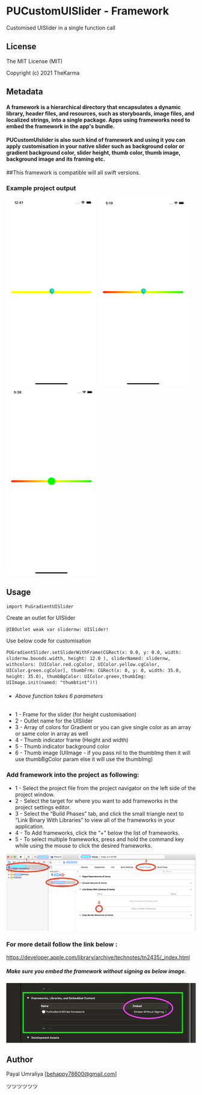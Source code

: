 # PUCustomUISlider - Framework

Customised UISlider in a single function call

## License

The MIT License (MIT)

Copyright (c) 2021 TheKarma

## Metadata

#### A framework is a hierarchical directory that encapsulates a dynamic library, header files, and resources, such as storyboards, image files, and localized strings, into a single package. Apps using frameworks need to embed the framework in the app's bundle.

#### PUCustomUIslider is also such kind of framework and using it you can apply customisation in your native slider such as background color or gradient background color, slider height, thumb color, thumb image, background image and its framing etc.

##This framework is compatible will all swift versions.

### Example project output

<img src="https://github.com/PayalUmraliya/PUCustomUIslider/blob/main/screenshots/output.png" width="240" height="500" /> <img src="https://github.com/PayalUmraliya/PUCustomUIslider/blob/main/screenshots/output2.png" width="240" height="500" /> <img src="https://github.com/PayalUmraliya/PUCustomUIslider/blob/main/screenshots/output3.png" width="240" height="500" />

## Usage

```
import PuGradientUISlider
```

Create an outlet for UISlider

```
@IBOutlet weak var slidernw: UISlider!
```

Use below code for customisation

```
PUGradientSlider.setSliderWithFrame(CGRect(x: 0.0, y: 0.0, width: slidernw.bounds.width, height: 12.0 ), sliderNamed: slidernw, withcolors: [UIColor.red.cgColor, UIColor.yellow.cgColor, UIColor.green.cgColor], thumbFrm: CGRect(x: 0, y: 0, width: 35.0, height: 35.0), thumbBgColor: UIColor.green,thumbImg: UIImage.init(named: "thumbtint")!)
```

* ###### Above function takes 6 parameters
* 1 - Frame for the slider (for height customisation)
* 2 - Outlet name for the UISlider
* 3 - Array of colors for Gradient or you can give single color as an array or same color in array as well
* 4 - Thumb indicator frame (Height and width)
* 5 - Thumb indicator background color
* 6 - Thumb image (UIImage - if you pass nil to the thumbImg then it will use thumbBgColor param else it will use the thumbImg)

### Add  framework into the project as following:

* 1 - Select the project file from the project navigator on the left side of the project window.
* 2 - Select the target for where you want to add frameworks in the project settings editor.
* 3 - Select the “Build Phases” tab, and click the small triangle next to “Link Binary With Libraries” to view all of the frameworks in your application.
* 4 - To Add frameworks, click the “+” below the list of frameworks.
* 5 - To select multiple frameworks, press and hold the command key while using the mouse to click the desired frameworks.

<img src="https://github.com/PayalUmraliya/PUCustomUIslider/blob/main/screenshots/x6iMB.png"/>

### For more detail follow the link below :

https://developer.apple.com/library/archive/technotes/tn2435/_index.html

##### Make sure you embed the framework without signing as below image.

<img src="https://github.com/PayalUmraliya/PUCustomUIslider/blob/main/screenshots/importaslikethis.png"/>

## Author

Payal Umraliya [behappy78600@gmail.com] 

ツツツツツツ
